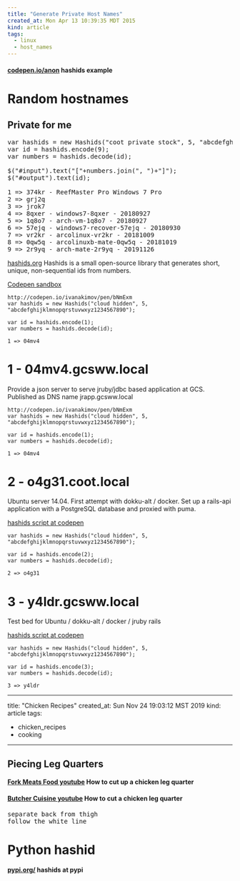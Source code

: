 ```yaml
---
title: "Generate Private Host Names"
created_at: Mon Apr 13 10:39:35 MDT 2015
kind: article
tags:
  - linux
  - host_names
---
```


<h4>
  <a href="https://codepen.io/anon/pen/vqGmBX" target="_blank">codepen.io/anon</a>
  hashids example
</h4>

# Random hostnames

## Private for me

<pre>
var hashids = new Hashids("coot private stock", 5, "abcdefghijklmnopqrstuvwxyz1234567890");
var id = hashids.encode(9);
var numbers = hashids.decode(id);

$("#input").text("["+numbers.join(", ")+"]");
$("#output").text(id);

1 => 374kr - ReefMaster Pro Windows 7 Pro
2 => grj2q
3 => jrok7
4 => 8qxer - windows7-8qxer - 20180927
5 => 1q8o7 - arch-vm-1q8o7 - 20180927
6 => 57ejq - windows7-recover-57ejq - 20180930
7 => vr2kr - arcolinux-vr2kr - 20181009
8 => 0qw5q - arcolinuxb-mate-0qw5q - 20181019
9 => 2r9yq - arch-mate-2r9yq - 20191126
</pre>

[hashids.org](http://hashids.org/)
Hashids is a small open-source library that generates short, unique, non-sequential ids from numbers.

[Codepen sandbox](http://codepen.io/ivanakimov/pen/bNmExm)

~~~~~~~~~~~~~~
http://codepen.io/ivanakimov/pen/bNmExm
var hashids = new Hashids("cloud hidden", 5, "abcdefghijklmnopqrstuvwxyz1234567890");

var id = hashids.encode(1);
var numbers = hashids.decode(id);

1 => 04mv4
~~~~~~~~~~~~~~

# 1 - 04mv4.gcsww.local

Provide a json server
to serve jruby/jdbc based application
at GCS.
Published as DNS name jrapp.gcsww.local

~~~~~~~~~~~~~~
http://codepen.io/ivanakimov/pen/bNmExm
var hashids = new Hashids("cloud hidden", 5, "abcdefghijklmnopqrstuvwxyz1234567890");

var id = hashids.encode(1);
var numbers = hashids.decode(id);

1 => 04mv4
~~~~~~~~~~~~~~

# 2 - o4g31.coot.local

Ubuntu server 14.04.
First attempt with dokku-alt / docker.
Set up a rails-api application
with a PostgreSQL database
and proxied with puma.

[hashids script at codepen](http://codepen.io/ivanakimov/pen/bNmExm)

~~~~~~~~~~~~~~
var hashids = new Hashids("cloud hidden", 5, "abcdefghijklmnopqrstuvwxyz1234567890");

var id = hashids.encode(2);
var numbers = hashids.decode(id);

2 => o4g31
~~~~~~~~~~~~~~

# 3 - y4ldr.gcsww.local

Test bed for
Ubuntu / dokku-alt / docker / jruby rails

[hashids script at codepen](http://codepen.io/ivanakimov/pen/bNmExm)

~~~~~~~~~~~~~~
var hashids = new Hashids("cloud hidden", 5, "abcdefghijklmnopqrstuvwxyz1234567890");

var id = hashids.encode(3);
var numbers = hashids.decode(id);

3 => y4ldr
~~~~~~~~~~~~~~

---
title: "Chicken Recipes"
created_at: Sun Nov 24 19:03:12 MST 2019
kind: article
tags:
  - chicken_recipes
  - cooking
---

<h2>Piecing Leg Quarters</h2>

<h4>
  <a href="https://www.youtube.com/watch?v=q1wrDnLbMHM" target="_blank">Fork Meats Food youtube</a>
  How to cut up a chicken leg quarter
</h4>


<h4>
  <a href="https://www.youtube.com/watch?v=2XtI-D2Sao8" target="_blank">Butcher Cuisine youtube</a>
  How to cut a chicken leg quarter
</h4>

<pre>
separate back from thigh
follow the white line
</pre>

<h1>Python hashid</h1>

<h4>
  <a href="https://pypi.org/project/hashids/" target="_blank">pypi.org/</a>
  hashids at pypi
</h4>

<!--
html boilerplate fragments
<a href="" target="_blank"></a>
<a name=""></a>
<img src="" width="400px">
<ul>
  <li></li>
  <li><a href="" target="_blank"></a></li>
</ul>
<pre>
</pre>
<p style="margin-bottom: 2em;"></p>
<hr style="border: 0; height: 3px; background: #333; background-image: linear-gradient(to right, #ccc, #333, #ccc);">
<pre><code>
</code></pre>
<math xmlns='http://www.w3.org/1998/Math/MathML' display='block'>
</math>
:-->
